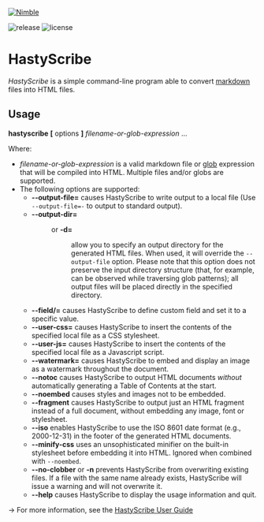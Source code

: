 [![Nimble](https://raw.githubusercontent.com/yglukhov/nimble-tag/master/nimble.png)](https://nimble.directory/pkg/hastyscribe)

![release](https://img.shields.io/github/release/h3rald/hastyscribe.svg)
![license](https://img.shields.io/github/license/h3rald/hastyscribe.svg)

# HastyScribe

_HastyScribe_ is a simple command-line program able to convert [markdown](http://daringfireball.net/projects/markdown) files into HTML files.

## Usage

**hastyscribe** **[** options **]** _filename-or-glob-expression_ ...

Where:

- _filename-or-glob-expression_ is a valid markdown file or [glob](<http://en.wikipedia.org/wiki/Glob_(programming)>) expression that will be compiled into HTML. Multiple files and/or globs are supported.
- The following options are supported:
  - **--output-file=<file>** causes HastyScribe to write output to a local file (Use `--output-file=-` to output to standard output).
  - **--output-dir=<dir>** or **-d=<dir>** allow you to specify an output directory for the generated HTML files. When used, it will override the `--output-file` option. Please note that this option does not preserve the input directory structure (that, for example, can be observed while traversing glob patterns); all output files will be placed directly in the specified directory.
  - **--field/<field>=<value>** causes HastyScribe to define custom field and set it to a specific value.
  - **--user-css=<file>** causes HastyScribe to insert the contents of the specified local file as a CSS stylesheet.
  - **--user-js=<file>** causes HastyScribe to insert the contents of the specified local file as a Javascript script.
  - **--watermark=<file>** causes HastyScribe to embed and display an image as a watermark throughout the document.
  - **--notoc** causes HastyScribe to output HTML documents _without_ automatically generating a Table of Contents at the start.
  - **--noembed** causes styles and images not to be embedded.
  - **--fragment** causes HastyScribe to output just an HTML fragment instead of a full document, without embedding any image, font or stylesheet.
  - **--iso** enables HastyScribe to use the ISO 8601 date format (e.g., 2000-12-31) in the footer of the generated HTML documents.
  - **--minify-css** uses an unsophisticated minifier on the built-in stylesheet before embedding it into HTML. Ignored when combined with `--noembed`.
  - **--no-clobber** or **-n** prevents HastyScribe from overwriting existing files. If a file with the same name already exists, HastyScribe will issue a warning and will not overwrite it.
  - **--help** causes HastyScribe to display the usage information and quit.

&rarr; For more information, see the [HastyScribe User Guide](https://h3rald.com/hastyscribe/HastyScribe_UserGuide.htm)
